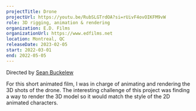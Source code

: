 ```yaml
---
projectTitle: Drone
projectUrl: https://youtu.be/RubSLGTrdOA?si=rUivF4ovOIKFM9vW
role: 3D rigging, animation & rendering
organization: E.D. Films
organizationUrl: https://www.edfilms.net
location: Montreal, QC
releaseDate: 2023-02-05
start: 2022-03-01
end: 2022-05-05
---
```


Directed by [Sean Buckelew](https://www.seanbuckelew.com/)

For this short animated film, I was in charge of animating and rendering the 3D shots of the drone. The interesting challenge of this project was finding a way to render the 3D model so it would match the style of the 2D animated characters.
